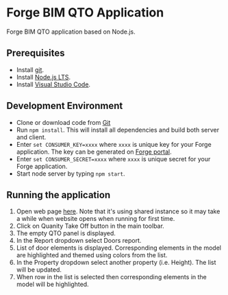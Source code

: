 # Forge BIM QTO Application

Forge BIM QTO application based on Node.js.

## Prerequisites
* Install [git](https://pages.git.autodesk.com/github-solutions/).
* Install [Node.js LTS](https://nodejs.org/).
* Install [Visual Studio Code](https://code.visualstudio.com/).

## Development Environment
* Clone or download code from [Git](https://git.autodesk.com/consulting-emea/forge-bim-qto)
* Run `npm install`. This will install all dependencies and build both server and client.
* Enter `set CONSUMER_KEY=xxxx` where `xxxx` is unique key for your Forge application. The key can be generated on [Forge portal](https://developer.autodesk.com/).
* Enter `set CONSUMER_SECRET=xxxx` where `xxxx` is unique secret for your Forge application.
* Start node server by typing `npm start`.

## Running the application
1. Open web page [here](http://forge-bim-qto.azurewebsites.net). Note that it's using shared instance so it may take a while when website opens when running for first time.
2. Click on Quanity Take Off button in the main toolbar.
3. The empty QTO panel is displayed.
4. In the Report dropdown select Doors report.
5. List of door elements is displayed. Corresponding elements in the model are highlighted and themed using colors from the list.
6. In the Property dropdown select another property (i.e. Height). The list will be updated.
7. When  row in the list is selected then corresponding elements in the model will be highlighted.
